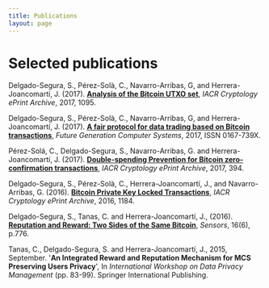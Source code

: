 ```yaml
---
title: Publications
layout: page
---
```


# Selected publications

Delgado-Segura, S., Pérez-Solà, C., Navarro-Arribas, G, and Herrera-Joancomartí, J. (2017). [**Analysis of the Bitcoin UTXO set**](https://eprint.iacr.org/2017/1095.pdf), *IACR Cryptology ePrint Archive*, 2017, 1095.

Delgado-Segura, S., Pérez-Solà, C., Navarro-Arribas, G, and Herrera-Joancomartí, J. (2017). [**A fair protocol for data trading based on Bitcoin transactions**](http://dx.doi.org/10.1016/j.future.2017.08.021), *Future Generation Computer Systems*, 2017, ISSN 0167-739X.
Pérez-Solá, C., Delgado-Segura, S., Navarro-Arribas, G. and Herrera-Joancomartí, J. (2017). [**Double-spending Prevention for Bitcoin zero-confirmation transactions**](https://eprint.iacr.org/2017/394.pdf), *IACR Cryptology ePrint Archive*, 2017, 394. 
Delgado-Segura, S., Pérez-Solà, C., Herrera-Joancomartí, J., and Navarro-Arribas, G. (2016). [**Bitcoin Private Key Locked Transactions**](https://eprint.iacr.org/2016/1184.pdf), *IACR Cryptology ePrint Archive*, 2016, 1184.
Delgado-Segura, S., Tanas, C. and Herrera-Joancomartí, J., (2016). [**Reputation and Reward: Two Sides of the Same Bitcoin**](http://dx.doi.org/10.3390/s16060776), *Sensors*, 16(6), p.776.
Tanas, C., Delgado-Segura, S. and Herrera-Joancomartí, J., 2015, September. '**An Integrated Reward and Reputation Mechanism for MCS Preserving Users Privacy**', In *International Workshop on Data Privacy Management* (pp. 83-99). Springer International Publishing.